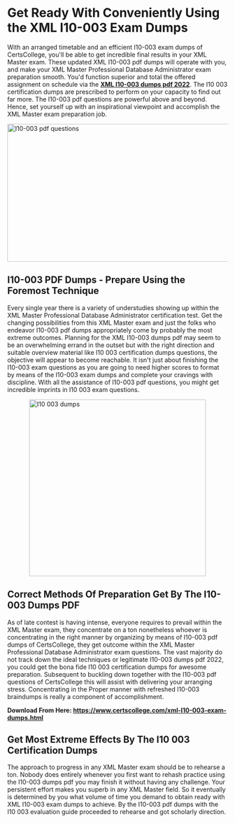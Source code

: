 <h1><strong>Get Ready With Conveniently Using the XML I10-003 Exam Dumps&nbsp;</strong></h1>
<p><span style="font-weight: 400;">With an arranged timetable and an efficient  I10-003 exam dumps of CertsCollege, you'll be able to get incredible final results in your XML Master exam. These updated XML I10-003 pdf dumps will operate with you, and make your XML Master Professional Database Administrator exam preparation smooth. You'd function superior and total the offered assignment on schedule via the <strong><a href="https://www.certscollege.com/xml-I10-003-exam-dumps.html">XML I10-003 dumps pdf 2022</a></strong>. The I10 003 certification dumps are prescribed to perform on your capacity to find out far more. The  I10-003 pdf questions are powerful above and beyond. Hence, set yourself up with an inspirational viewpoint and accomplish the XML Master exam preparation job.&nbsp;</span></p>
<p><span style="font-weight: 400;"><img style="display: block; margin-left: auto; margin-right: auto;" src="https://i.ibb.co/CPDK3ps/Yellow-and-Blue-Initiative-Blog-Banner.png" alt="I10-003 pdf questions" width="559" height="315" /></span></p>
<h2><strong>I10-003 PDF Dumps - Prepare Using the Foremost Technique</strong></h2>
<p><span style="font-weight: 400;">Every single year there is a variety of understudies showing up within the XML Master Professional Database Administrator certification test. Get the changing possibilities from this XML Master exam and just the folks who endeavor I10-003 pdf dumps appropriately come by probably the most extreme outcomes. Planning for the XML I10-003 dumps pdf may seem to be an overwhelming errand in the outset but with the right direction and suitable overview material like I10 003 certification dumps questions, the objective will appear to become reachable. It isn't just about finishing the I10-003 exam questions as you are going to need higher scores to format by means of the I10-003 exam dumps and complete your cravings with discipline. With all the assistance of I10-003 pdf questions, you might get incredible imprints in I10 003 exam questions.</span></p>
<p><span style="font-weight: 400;"><a href="https://tinyurl.com/5n9xprv3"><img style="display: block; margin-left: auto; margin-right: auto;" src="https://i.ibb.co/9tMrhdY/Teacher-Appreciation-Invitation.png" alt="I10 003 dumps " width="404" height="404" /></a></span></p>
<h2><strong>Correct Methods Of Preparation Get By The I10-003 Dumps PDF</strong></h2>
<p><span style="font-weight: 400;">As of late contest is having intense, everyone requires to prevail within the XML Master exam, they concentrate on a ton nonetheless whoever is concentrating in the right manner by organizing by means of I10-003 pdf dumps of CertsCollege, they get outcome within the XML Master Professional Database Administrator exam questions. The vast majority do not track down the ideal techniques or legitimate I10-003 dumps pdf 2022, you could get the bona fide I10 003 certification dumps for awesome preparation. Subsequent to buckling down together with the  I10-003 pdf questions of CertsCollege this will assist with delivering your arranging stress. Concentrating in the Proper manner with refreshed I10-003 braindumps is really a component of accomplishment.</span></p>
<p><span style="font-weight: 400;"><strong>Download From Here: <a href="https://www.certscollege.com/xml-I10-003-exam-dumps.html">https://www.certscollege.com/xml-I10-003-exam-dumps.html</a></strong></span></p>
<h2><strong>Get Most Extreme Effects By The I10 003 Certification Dumps</strong></h2>
<p><span style="font-weight: 400;">The approach to progress in any XML Master exam should be to rehearse a ton. Nobody does entirely whenever you first want to rehash practice using the I10-003 dumps pdf you may finish it without having any challenge. Your persistent effort makes you superb in any XML Master field. So it eventually is determined by you what volume of time you demand to obtain ready with XML I10-003 exam dumps to achieve. By the I10-003 pdf dumps with the I10 003 evaluation guide proceeded to rehearse and got scholarly direction.</span></p>
